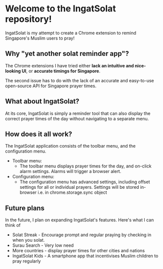 ﻿Welcome to the IngatSolat repository!
==========
IngatSolat is my attempt to create a Chrome extension to remind Singapore's Muslim users to pray! 


Why "yet another solat reminder app"?
-------------------------------------
The Chrome extensions I have tried either **lack an intuitive and nice-looking UI**, or **accurate timings for Singapore**.

The second issue has to do with the lack of an accurate and easy-to-use open-source API for Singapore prayer times.


What about IngatSolat?
----------------------
At its core, IngatSolat is simply a reminder tool that can also display the correct prayer times of the day without navigating to a separate menu.

How does it all work?
---
The IngatSolat application consists of the toolbar menu, and the configuration menu.

- Toolbar menu:
  - The toolbar menu displays prayer times for the day, and on-click alarm settings. Alarms will trigger a browser alert.
- Configuration menu:
  - The configuration menu has advanced settings, including offset settings for all or individual prayers. Settings will be stored in-browser i.e. in chrome.storage.sync object


Future plans
------------
In the future, I plan on expanding IngatSolat's features. Here's what I can think of
* Solat Streak - Encourage prompt and regular praying by checking in when you solat.
* Surau Search - Very low need
* More countries - display prayer times for other cities and nations
* IngatSolat Kids - A smartphone app that incentivises Muslim children to pray regularly
